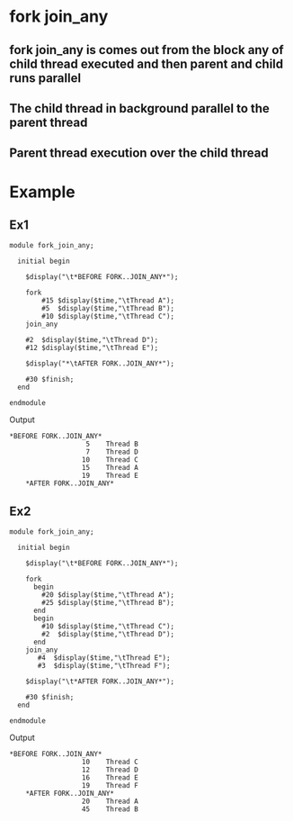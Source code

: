 # fork join_any
## fork join_any is comes out from the block any of child thread executed and then parent and child runs parallel
## The child thread in background parallel to the parent thread
## Parent thread execution over the child thread
# Example
## Ex1
```
module fork_join_any;
 
  initial begin
    
    $display("\t*BEFORE FORK..JOIN_ANY*");
    
    fork
        #15 $display($time,"\tThread A");
        #5  $display($time,"\tThread B");
        #10 $display($time,"\tThread C");
    join_any

    #2  $display($time,"\tThread D");
    #12 $display($time,"\tThread E");
 
    $display("*\tAFTER FORK..JOIN_ANY*");
    
    #30 $finish;
  end
  
endmodule
```
Output
```
*BEFORE FORK..JOIN_ANY*
                   5	Thread B
                   7	Thread D
                  10	Thread C
                  15	Thread A
                  19	Thread E
	*AFTER FORK..JOIN_ANY*
```
## Ex2
```
module fork_join_any;
 
  initial begin
    
    $display("\t*BEFORE FORK..JOIN_ANY*");
    
    fork
      begin
        #20 $display($time,"\tThread A");
        #25 $display($time,"\tThread B");
      end
      begin
        #10 $display($time,"\tThread C");
        #2  $display($time,"\tThread D");
      end
    join_any
       #4  $display($time,"\tThread E");
       #3  $display($time,"\tThread F");
 
    $display("\t*AFTER FORK..JOIN_ANY*");
    
    #30 $finish;
  end
  
endmodule
```
Output
```
*BEFORE FORK..JOIN_ANY*
                  10	Thread C
                  12	Thread D
                  16	Thread E
                  19	Thread F
	*AFTER FORK..JOIN_ANY*
                  20	Thread A
                  45	Thread B
```

